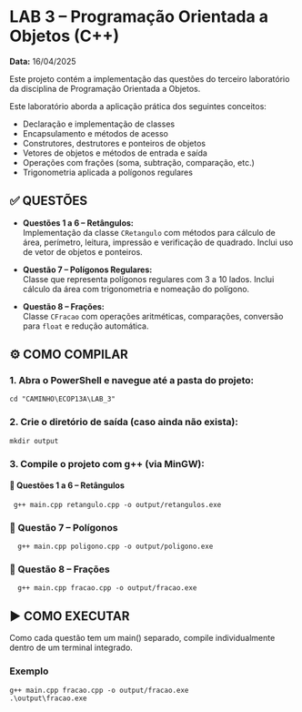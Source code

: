 # LAB 3 – Programação Orientada a Objetos (C++)

**Data:** 16/04/2025

Este projeto contém a implementação das questões do terceiro 
laboratório da disciplina de Programação Orientada a Objetos.

Este laboratório aborda a aplicação prática dos seguintes conceitos:
- Declaração e implementação de classes
- Encapsulamento e métodos de acesso
- Construtores, destrutores e ponteiros de objetos
- Vetores de objetos e métodos de entrada e saída
- Operações com frações (soma, subtração, comparação, etc.)
- Trigonometria aplicada a polígonos regulares

## ✅ QUESTÕES

- **Questões 1 a 6 – Retângulos:**  
  Implementação da classe `CRetangulo` com métodos para cálculo de área, perímetro, leitura, impressão e verificação de quadrado. Inclui uso de vetor de objetos e ponteiros.

- **Questão 7 – Polígonos Regulares:**  
  Classe que representa polígonos regulares com 3 a 10 lados. Inclui cálculo da área com trigonometria e nomeação do polígono.

- **Questão 8 – Frações:**  
  Classe `CFracao` com operações aritméticas, comparações, conversão para `float` e redução automática.


## ⚙️ COMO COMPILAR
### 1. Abra o PowerShell e navegue até a pasta do projeto:

```
cd "CAMINHO\ECOP13A\LAB_3"
```

###  2. Crie o diretório de saída (caso ainda não exista):

    mkdir output    

### 3. Compile o projeto com g++ (via MinGW):

#### 🔷 Questões 1 a 6 – Retângulos

 ```
  g++ main.cpp retangulo.cpp -o output/retangulos.exe
 ```

### 🔷 Questão 7 – Polígonos


 ```
   g++ main.cpp poligono.cpp -o output/poligono.exe
 ```

### 🔷 Questão 8 – Frações


 ```
   g++ main.cpp fracao.cpp -o output/fracao.exe
 ```


## ▶️ COMO EXECUTAR

Como cada questão tem um main() separado, compile individualmente dentro de um terminal integrado.

### Exemplo

```
g++ main.cpp fracao.cpp -o output/fracao.exe
.\output\fracao.exe
```